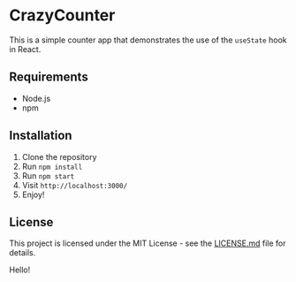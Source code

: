 # CrazyCounter

This is a simple counter app that demonstrates the use of the `useState` hook in React.

## Requirements

- Node.js
- npm

## Installation

1. Clone the repository
2. Run `npm install`
3. Run `npm start`
4. Visit `http://localhost:3000/`
5. Enjoy!

## License

This project is licensed under the MIT License - see the [LICENSE.md](LICENSE.md) file for details.

Hello!